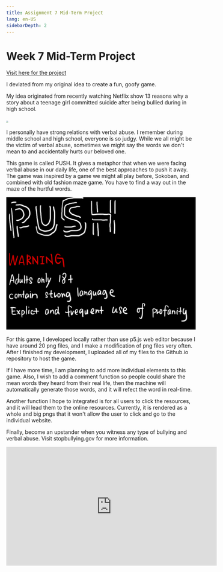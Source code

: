 ```yaml
---
title: Assignment 7 Mid-Term Project
lang: en-US
sidebarDepth: 2
---
```


# Week 7 Mid-Term Project

[Visit here for the project](https://irwinchyi.github.io/push/)

I deviated from my original idea to create a fun, goofy game. 

My idea originated from recently watching Netflix show 13 reasons why a story about a teenage girl committed suicide after being bullied during in high school. 

<img src="https://images-na.ssl-images-amazon.com/images/I/61ljrN7zmoL._AC_SL1024_.jpg" style="zoom:33%;" />

I personally have strong relations with verbal abuse. I remember during middle school and high school, everyone is so judgy. While we all might be the victim of verbal abuse, sometimes we might say the words we don't mean to and accidentally hurts our beloved one. 

This game is called PUSH. It gives a metaphor that when we were facing verbal abuse in our daily life, one of the best approaches to push it away. The game was inspired by a game we might all play before, Sokoban, and combined with old fashion maze game. You have to find a way out in the maze of the hurtful words. 

![](https://raw.githubusercontent.com/irwinchyi/imgbed/master/img/20201028185226.png)

For this game, I developed locally rather than use p5.js web editor because I have around 20 png files, and I make a modification of png files very often. After I finished my development, I uploaded all of my files to the Github.io repository to host the game. 

If I have more time, I am planning to add more individual elements to this game. Also, I wish to add a comment function so people could share the mean words they heard from their real life, then the machine will automatically generate those words, and it will refect the word in real-time. 

Another function I hope to integrated is for all users to click the resources, and it will lead them to the online resources. Currently, it is rendered as a whole and big pngs that it won't allow the user to click and go to the individual website.   

Finally, become an upstander when you witness any type of bullying and verbal abuse. 
Visit stopbullying.gov for more information. 

<iframe width="560" height="315" src="https://www.youtube.com/embed/PppkNH3bKV4" frameborder="0" allow="accelerometer; autoplay; clipboard-write; encrypted-media; gyroscope; picture-in-picture" allowfullscreen></iframe>